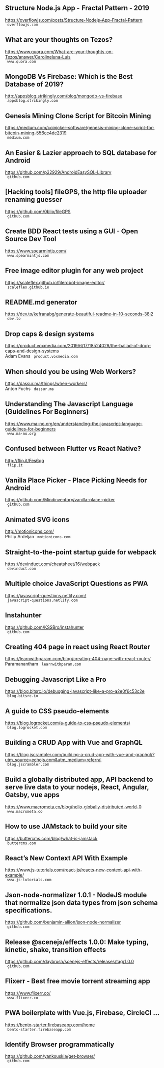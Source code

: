 ## Structure Node.js App -  Fractal Pattern - 2019  
https://overflowjs.com/posts/Structure-Nodejs-App-Fractal-Pattern  
 ` overflowjs.com`
  

## What are your thoughts on Tezos?  
https://www.quora.com/What-are-your-thoughts-on-Tezos/answer/Carolineluna-Luis  
 ` www.quora.com`
  

## MongoDB Vs Firebase: Which is the Best Database of 2019?  
http://appsblog.strikingly.com/blog/mongodb-vs-firebase  
 ` appsblog.strikingly.com`
  

## Genesis Mining Clone Script for Bitcoin Mining  
https://medium.com/coinjoker-software/genesis-mining-clone-script-for-bitcoin-mining-556cc4dc2319  
 ` medium.com`
  

## An Easier & Lazier approach to SQL database for Android  
https://github.com/p32929/AndroidEasySQL-Library  
 ` github.com`
  

## [Hacking tools] fileGPS, the http file uploader renaming guesser  
https://github.com/0blio/fileGPS  
 ` github.com`
  

## Create BDD React tests using a GUI - Open Source Dev Tool  
https://www.spearmintjs.com/  
 ` www.spearmintjs.com`
  

## Free image editor plugin for any web project  
https://scaleflex.github.io/filerobot-image-editor/  
 ` scaleflex.github.io`
  

## README.md generator  
https://dev.to/kefranabg/generate-beautiful-readme-in-10-seconds-38i2  
 ` dev.to`
  

## Drop caps & design systems  
https://product.voxmedia.com/2019/6/17/18524029/the-ballad-of-drop-caps-and-design-systems  
Adam Evans ` product.voxmedia.com`
  

## When should you be using Web Workers?  
https://dassur.ma/things/when-workers/  
Anton Fuchs ` dassur.ma`
  

## Understanding The Javascript Language (Guidelines For Beginners)  
https://www.ma-no.org/en/understanding-the-javascript-language-guidelines-for-beginners  
 ` www.ma-no.org`
  

## Confused between Flutter vs React Native?  
http://flip.it/Fes6qq  
 ` flip.it`
  

## Vanilla Place Picker - Place Picking Needs for Android  
https://github.com/Mindinventory/vanilla-place-picker  
 ` github.com`
  

## Animated SVG icons  
http://motionicons.com/  
Philip Ardeljan ` motionicons.com`
  

## Straight-to-the-point startup guide for webpack  
https://devinduct.com/cheatsheet/16/webpack  
 ` devinduct.com`
  

## Multiple choice JavaScript Questions as PWA  
https://javascript-questions.netlify.com/  
 ` javascript-questions.netlify.com`
  

## Instahunter  
https://github.com/KSSBro/instahunter  
 ` github.com`
  

## Creating 404 page in react using React Router  
https://learnwithparam.com/blog/creating-404-page-with-react-router/  
Paramanantham ` learnwithparam.com`
  

## Debugging Javascript Like a Pro  
https://blog.bitsrc.io/debugging-javascript-like-a-pro-a2e0f6c53c2e  
 ` blog.bitsrc.io`
  

## A guide to CSS pseudo-elements  
https://blog.logrocket.com/a-guide-to-css-pseudo-elements/  
 ` blog.logrocket.com`
  

## Building a CRUD App with Vue and GraphQL  
https://blog.jscrambler.com/building-a-crud-app-with-vue-and-graphql/?utm_source=echojs.com&utm_medium=referral  
 ` blog.jscrambler.com`
  

## Build a globally distributed app, API backend to serve live data to your nodejs, React, Angular, Gatsby, vue apps  
https://www.macrometa.co/blog/hello-globally-distributed-world-0  
 ` www.macrometa.co`
  

## How to use JAMstack to build your site  
https://buttercms.com/blog/what-is-jamstack  
 ` buttercms.com`
  

## React’s New Context API With Example  
https://www.js-tutorials.com/react-js/reacts-new-context-api-with-example/  
 ` www.js-tutorials.com`
  

## Json-node-normalizer 1.0.1 - NodeJS module that normalize json data types from json schema specifications.  
https://github.com/benjamin-allion/json-node-normalizer  
 ` github.com`
  

## Release @scenejs/effects 1.0.0: Make typing, kinetic, shake, transition effects  
https://github.com/daybrush/scenejs-effects/releases/tag/1.0.0  
 ` github.com`
  

## Flixerr - Best free movie torrent streaming app  
https://www.flixerr.co/  
 ` www.flixerr.co`
  

## PWA boilerplate with Vue.js, Firebase, CircleCI ...  
https://bento-starter.firebaseapp.com/home  
 ` bento-starter.firebaseapp.com`
  

## Identify Browser programmatically  
https://github.com/yankouskia/get-browser/  
 ` github.com`
  

